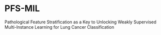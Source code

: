 # PFS-MIL
Pathological Feature Stratification as a Key to Unlocking Weakly Supervised Multi-Instance Learning for Lung Cancer Classification

